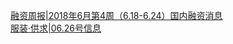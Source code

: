   
[融资周报|2018年6月第4周（6.18-6.24）国内融资消息](http://www.dianyue.me/archives/685/8hk55k1fs01xjr10/)  
[服装·供求|06.26号信息](http://www.dianyue.me/archives/639/l2h7z7bs6dtk1hra/)